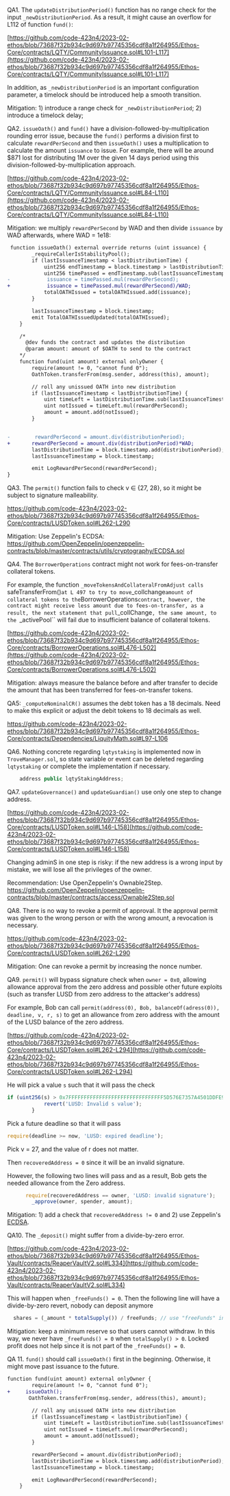 QA1.  The ``updateDistributionPeriod()`` function has no range check for the input ``_newDistributionPeriod``. As a result, it might cause an overflow for L112 of function ``fund()``: 

[https://github.com/code-423n4/2023-02-ethos/blob/73687f32b934c9d697b97745356cdf8a1f264955/Ethos-Core/contracts/LQTY/CommunityIssuance.sol#L101-L117](https://github.com/code-423n4/2023-02-ethos/blob/73687f32b934c9d697b97745356cdf8a1f264955/Ethos-Core/contracts/LQTY/CommunityIssuance.sol#L101-L117)

In addition, as ``_newDistributionPeriod`` is an important configuration parameter, a timelock should be introduced  help a smooth transition. 

Mitigation: 1) introduce a range check for ``_newDistributionPeriod``; 2) introduce a timelock delay; 


QA2. ``issueOath()`` and ``fund()`` have a division-followed-by-multiplication rounding error issue, because the ``fund()`` performs a division first to calculate ``rewardPerSecond`` and then   ``issueOath()`` uses a multiplication to calculate the amount ``issuance`` to issue. For example, there will be around $871 lost for distributing 1M over the given 14 days period using this division-followed-by-multiplication approach. 

[https://github.com/code-423n4/2023-02-ethos/blob/73687f32b934c9d697b97745356cdf8a1f264955/Ethos-Core/contracts/LQTY/CommunityIssuance.sol#L84-L110](https://github.com/code-423n4/2023-02-ethos/blob/73687f32b934c9d697b97745356cdf8a1f264955/Ethos-Core/contracts/LQTY/CommunityIssuance.sol#L84-L110)

Mitigation: we multiply ``rewardPerSecond`` by WAD and then divide ``issuance`` by WAD afterwards, where WAD = 1e18:

```diff
 function issueOath() external override returns (uint issuance) {
        _requireCallerIsStabilityPool();
        if (lastIssuanceTimestamp < lastDistributionTime) {
            uint256 endTimestamp = block.timestamp > lastDistributionTime ? lastDistributionTime : block.timestamp;
            uint256 timePassed = endTimestamp.sub(lastIssuanceTimestamp);
-            issuance = timePassed.mul(rewardPerSecond);
+            issuance = timePassed.mul(rewardPerSecond)/WAD;
            totalOATHIssued = totalOATHIssued.add(issuance);
        }

        lastIssuanceTimestamp = block.timestamp;
        emit TotalOATHIssuedUpdated(totalOATHIssued);
    }

    /*
      @dev funds the contract and updates the distribution
      @param amount: amount of $OATH to send to the contract
    */
    function fund(uint amount) external onlyOwner {
        require(amount != 0, "cannot fund 0");
        OathToken.transferFrom(msg.sender, address(this), amount);

        // roll any unissued OATH into new distribution
        if (lastIssuanceTimestamp < lastDistributionTime) {
            uint timeLeft = lastDistributionTime.sub(lastIssuanceTimestamp);
            uint notIssued = timeLeft.mul(rewardPerSecond);
            amount = amount.add(notIssued);
        }


-        rewardPerSecond = amount.div(distributionPeriod);
+       rewardPerSecond = amount.div(distributionPeriod)*WAD;
        lastDistributionTime = block.timestamp.add(distributionPeriod);
        lastIssuanceTimestamp = block.timestamp;

        emit LogRewardPerSecond(rewardPerSecond);
}
```

QA3. The ``permit()`` function fails to check v ∈ {27, 28}, so it might be subject to signature malleability.

https://github.com/code-423n4/2023-02-ethos/blob/73687f32b934c9d697b97745356cdf8a1f264955/Ethos-Core/contracts/LUSDToken.sol#L262-L290

Mitigation: 
Use Zeppelin's ECDSA: https://github.com/OpenZeppelin/openzeppelin-contracts/blob/master/contracts/utils/cryptography/ECDSA.sol

QA4. The ``BorrowerOperations`` contract might not work for fees-on-transfer collateral tokens. 

For example, the function ``_moveTokensAndCollateralFromAdjust calls ``safeTransferFrom()`` at L 497 to try to move ``_collchange`` amount of collateral tokens to the ``BorrowerOperations`` contract, however, the contract might receive less amount due to fees-on-transfer, as a result, the next statement that pull ``_collChange``, the same amount, to the ``_activePool`` will fail due to insufficient balance of collateral tokens. 

[https://github.com/code-423n4/2023-02-ethos/blob/73687f32b934c9d697b97745356cdf8a1f264955/Ethos-Core/contracts/BorrowerOperations.sol#L476-L502](https://github.com/code-423n4/2023-02-ethos/blob/73687f32b934c9d697b97745356cdf8a1f264955/Ethos-Core/contracts/BorrowerOperations.sol#L476-L502)

Mitigation: always measure the  balance before and after transfer to decide the amount that has been transferred for fees-on-transfer tokens. 

QA5: ``_computeNominalCR()`` assumes the debt token has a 18 decimals. Need to make this explicit or adjust the debit tokens to 18 decimals as well. 

https://github.com/code-423n4/2023-02-ethos/blob/73687f32b934c9d697b97745356cdf8a1f264955/Ethos-Core/contracts/Dependencies/LiquityMath.sol#L97-L106

QA6. Nothing concrete regarding ``lqtystaking`` is implemented now in ``TroveManager.sol``, so state variable or event can be deleted regarding ``lqtystaking`` or complete the implementation if necessary.
```javascript
    address public lqtyStakingAddress;
```

QA7. ``updateGovernance()`` and  ``updateGuardian()`` use only one step to change address. 

[https://github.com/code-423n4/2023-02-ethos/blob/73687f32b934c9d697b97745356cdf8a1f264955/Ethos-Core/contracts/LUSDToken.sol#L146-L158](https://github.com/code-423n4/2023-02-ethos/blob/73687f32b934c9d697b97745356cdf8a1f264955/Ethos-Core/contracts/LUSDToken.sol#L146-L158)

Changing adminS in one step is risky: if the new address is a wrong input by mistake, we will lose all the privileges of the owner. 

Recommendation:  Use OpenZeppelin's Ownable2Step. https://github.com/OpenZeppelin/openzeppelin-contracts/blob/master/contracts/access/Ownable2Step.sol

QA8. There is no way to revoke a permit of approval. It the approval permit was given to the wrong person or with the wrong amount, a revocation is necessary. 

https://github.com/code-423n4/2023-02-ethos/blob/73687f32b934c9d697b97745356cdf8a1f264955/Ethos-Core/contracts/LUSDToken.sol#L262-L290

Mitigation: One can revoke a permit by increasing the nonce number. 

QA9. ``permit()`` will bypass signature check when ``owner = 0x0``, allowing allowance approval from the zero address and possible other future exploits (such as transfer LUSD from zero address to the attacker's address)

For example, Bob can call ``permit(address(0), Bob, balanceOf(adress(0)), deadline, v, r, s)`` to get an allowance from zero address with the amount of the LUSD balance of the zero address. 

[https://github.com/code-423n4/2023-02-ethos/blob/73687f32b934c9d697b97745356cdf8a1f264955/Ethos-Core/contracts/LUSDToken.sol#L262-L294](https://github.com/code-423n4/2023-02-ethos/blob/73687f32b934c9d697b97745356cdf8a1f264955/Ethos-Core/contracts/LUSDToken.sol#L262-L294)

He will pick a value ``s`` such that it will pass the check
```javascript
if (uint256(s) > 0x7FFFFFFFFFFFFFFFFFFFFFFFFFFFFFFF5D576E7357A4501DDFE92F46681B20A0) {
            revert('LUSD: Invalid s value');
        }
```

Pick a future deadline so that it will pass
```javascript
require(deadline >= now, 'LUSD: expired deadline');
```

Pick v = 27, and the value of r does not matter. 

Then ``recoveredAddress = 0`` since it will be an invalid signature. 

However, the following two lines will pass and as  a result, Bob gets the needed allowance from the Zero address.
```javascript
      require(recoveredAddress == owner, 'LUSD: invalid signature');
        _approve(owner, spender, amount);
```

Mitigation: 1) add a check that ``recoveredAddress != 0`` and 2) use Zeppelin's [ECDSA](https://github.com/OpenZeppelin/openzeppelin-contracts/blob/master/contracts/utils/cryptography/ECDSA.sol).  

QA10. The ``_deposit()`` might suffer from a divide-by-zero error. 

[https://github.com/code-423n4/2023-02-ethos/blob/73687f32b934c9d697b97745356cdf8a1f264955/Ethos-Vault/contracts/ReaperVaultV2.sol#L334](https://github.com/code-423n4/2023-02-ethos/blob/73687f32b934c9d697b97745356cdf8a1f264955/Ethos-Vault/contracts/ReaperVaultV2.sol#L334)

This will happen when ``_freeFunds() = 0``. Then the following line will have a divide-by-zero revert, nobody can deposit anymore

```javascript
  shares = (_amount * totalSupply()) / freeFunds; // use "freeFunds" instead of "pool"
```

Mitigation: keep a minimum reserve so that users cannot withdraw. In this way, we never have ``_freeFunds() = 0`` when ``totalSupply() > 0``.  Locked profit does not help since it is not part of the ``_freeFunds() = 0``. 

QA 11. ``fund()`` should call ``issueOath()`` first in the beginning. Otherwise, it might move past issuance to the future.

```diff
function fund(uint amount) external onlyOwner {
        require(amount != 0, "cannot fund 0");
+     issueOath();     
       OathToken.transferFrom(msg.sender, address(this), amount);

        // roll any unissued OATH into new distribution
        if (lastIssuanceTimestamp < lastDistributionTime) {
            uint timeLeft = lastDistributionTime.sub(lastIssuanceTimestamp);
            uint notIssued = timeLeft.mul(rewardPerSecond);
            amount = amount.add(notIssued);
        }

        rewardPerSecond = amount.div(distributionPeriod);
        lastDistributionTime = block.timestamp.add(distributionPeriod);
        lastIssuanceTimestamp = block.timestamp;

        emit LogRewardPerSecond(rewardPerSecond);
    }
```
